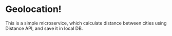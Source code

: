# Geolocation!

This is a simple microservice, which calculate distance between cities using Distance API, 
and save it in local DB.

